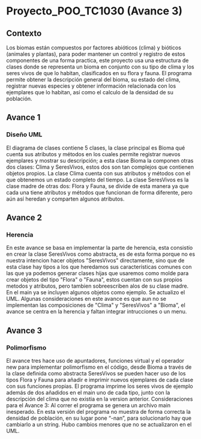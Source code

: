 # Proyecto_POO_TC1030 (Avance 3)

## Contexto

Los biomas están compuestos por factores abióticos (clima) y bióticos (animales y plantas), para poder mantener un control y registro de estos componentes de una forma practica, este proyecto usa una estructura de clases donde se representa un bioma en conjunto con su tipo de clima y los seres vivos de que lo habitan, clasificados en su flora y fauna. El programa permite obtener la descripción general del bioma, su estado del clima, registrar nuevas especies y obtener información relacionada con los ejemplares que lo habitan, así como el calculo de la densidad de su población.

## Avance 1
### Diseño UML

El diagrama de clases contiene 5 clases, la clase principal es Bioma qué cuenta sus atributos y métodos en los cuales permite registrar nuevos ejemplares y mostrar su descripción; a esta clase Bioma la componen otras dos clases: Clima y SeresVivos, estos dos son tan complejos que contienen objetos propios. La clase Clima cuenta con sus atributos y métodos con el que obtenemos un estado completo del tiempo. La clase SeresVivos es la clase madre de otras dos: Flora y Fauna, se divide de esta manera ya que cada una tiene atributos y métodos que funcionan de forma diferente, pero aún así heredan y comparten algunos atributos. 

## Avance 2
### Herencia 

En este avance se basa en implementar la parte de herencia, esta consistío en crear la clase SeresVivos como abstracta, es de esta forma porque no es nuestra intencion hacer objetos "SeresVivos" directamente, sino que de esta clase hay tipos a los que heredamos sus características comunes con las que ya podemos generar clases hijas que usaremos como molde para crear objetos del tipo "Flora" o "Fauna", estos cuentan con sus propios metodos y atributos, pero tambien sobreescriben alos de su clase madre. En el main ya se incluyen algunos objetos como ejemplo. Se actualizo el UML.
Algunas consideraciones en este avance es que aun no se implementan las composiciones de "Clima" y "SeresVivos" a "Bioma", el avance se centra en la herencia y faltan integrar intrucciones o un menu.

## Avance 3
### Polimorfismo 

El avance tres hace uso de apuntadores, funciones virtual y el operador new para implementar polimorfismo en el código, desde Bioma a través de la clase definida como abstracta SeresVivos se pueden hacer uso de los tipos Flora y Fauna para añadir e imprimir nuevos ejemplares de cada clase con sus funciones propias. El programa imprime los seres vivos de ejemplo además de dos añadidos en el main uno de cada tipo, junto con la descripción del clima que no existia en la version anterior. 
Consideraciones para el Avance 3: Al correr el programa se genera un archivo main inesperado. En esta versión del programa no muestra de forma correcta la densidad de población, en su lugar pone “-nan”, para solucionarlo hay que cambiarlo a un string. Hubo cambios menores que no se actualizaron en el UML. 
